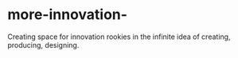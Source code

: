 # more-innovation-
Creating space for innovation rookies in the infinite idea of creating, producing, designing.
